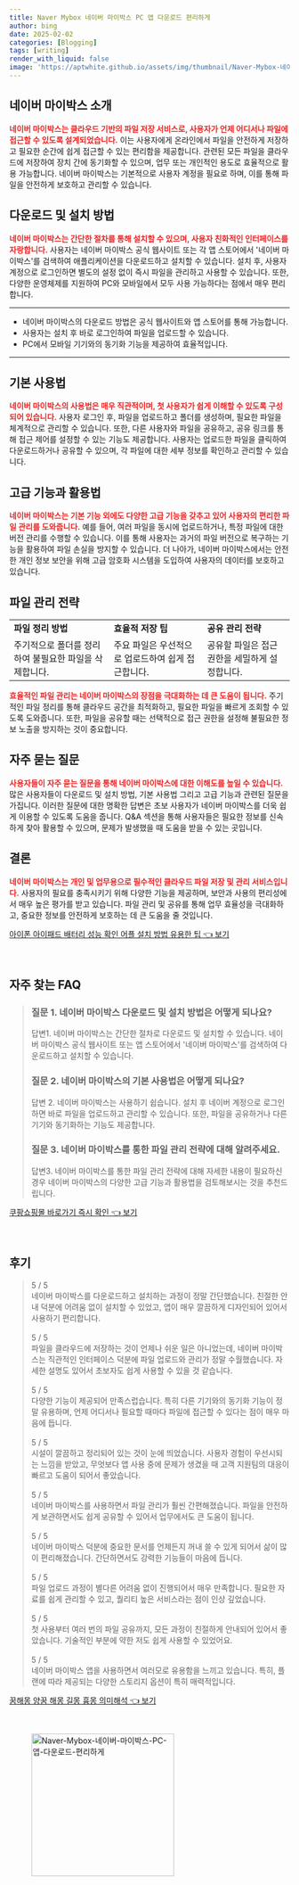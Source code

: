 ```yaml
---
title: Naver Mybox 네이버 마이박스 PC 앱 다운로드 편리하게
author: bing
date: 2025-02-02
categories: [Blogging]
tags: [writing]
render_with_liquid: false
image: 'https://aptwhite.github.io/assets/img/thumbnail/Naver-Mybox-네이버-마이박스-PC-앱-다운로드-편리하게.webp'
---
```



<h2 id='네이버 마이박스 소개'>네이버 마이박스 소개</h2>

<p><b><span style="color: #ee2323;">네이버 마이박스는 클라우드 기반의 파일 저장 서비스로, 사용자가 언제 어디서나 파일에 접근할 수 있도록 설계되었습니다.</span></b> 이는 사용자에게 온라인에서 파일을 안전하게 저장하고 필요한 순간에 쉽게 접근할 수 있는 편리함을 제공합니다. 관련된 모든 파일을 클라우드에 저장하여 장치 간에 동기화할 수 있으며, 업무 또는 개인적인 용도로 효율적으로 활용 가능합니다. 네이버 마이박스는 기본적으로 사용자 계정을 필요로 하며, 이를 통해 파일을 안전하게 보호하고 관리할 수 있습니다.</p>

<h2 id='다운로드 및 설치 방법'>다운로드 및 설치 방법</h2>

<p><b><span style="color: #ee2323;">네이버 마이박스는 간단한 절차를 통해 설치할 수 있으며, 사용자 친화적인 인터페이스를 자랑합니다.</span></b> 사용자는 네이버 마이박스 공식 웹사이트 또는 각 앱 스토어에서 '네이버 마이박스'를 검색하여 애플리케이션을 다운로드하고 설치할 수 있습니다. 설치 후, 사용자 계정으로 로그인하면 별도의 설정 없이 즉시 파일을 관리하고 사용할 수 있습니다. 또한, 다양한 운영체제를 지원하여 PC와 모바일에서 모두 사용 가능하다는 점에서 매우 편리합니다.</p>

<hr />

<ul>
    <li>네이버 마이박스의 다운로드 방법은 공식 웹사이트와 앱 스토어를 통해 가능합니다.</li>
    <li>사용자는 설치 후 바로 로그인하여 파일을 업로드할 수 있습니다.</li>
    <li>PC에서 모바일 기기와의 동기화 기능을 제공하여 효율적입니다.</li>
</ul>

<hr />

<h2 id='기본 사용법'>기본 사용법</h2>

<p><b><span style="color: #ee2323;">네이버 마이박스의 사용법은 매우 직관적이며, 첫 사용자가 쉽게 이해할 수 있도록 구성되어 있습니다.</span></b> 사용자 로그인 후, 파일을 업로드하고 폴더를 생성하며, 필요한 파일을 체계적으로 관리할 수 있습니다. 또한, 다른 사용자와 파일을 공유하고, 공유 링크를 통해 접근 제어를 설정할 수 있는 기능도 제공합니다. 사용자는 업로드한 파일을 클릭하여 다운로드하거나 공유할 수 있으며, 각 파일에 대한 세부 정보를 확인하고 관리할 수 있습니다.</p>

<h2 id='고급 기능과 활용법'>고급 기능과 활용법</h2>

<p><b><span style="color: #ee2323;">네이버 마이박스는 기본 기능 외에도 다양한 고급 기능을 갖추고 있어 사용자의 편리한 파일 관리를 도와줍니다.</span></b> 예를 들어, 여러 파일을 동시에 업로드하거나, 특정 파일에 대한 버전 관리를 수행할 수 있습니다. 이를 통해 사용자는 과거의 파일 버전으로 복구하는 기능을 활용하여 파일 손실을 방지할 수 있습니다. 더 나아가, 네이버 마이박스에서는 안전한 개인 정보 보안을 위해 고급 암호화 시스템을 도입하여 사용자의 데이터를 보호하고 있습니다.</p>

<h2 id='파일 관리 전략'>파일 관리 전략</h2>

<table>
    <tr>
        <td><b>파일 정리 방법</b></td>
        <td><b>효율적 저장 팁</b></td>
        <td><b>공유 관리 전략</b></td>
    </tr>
    <tr>
        <td>주기적으로 폴더를 정리하여 불필요한 파일을 삭제합니다.</td>
        <td>주요 파일은 우선적으로 업로드하여 쉽게 접근합니다.</td>
        <td>공유할 파일은 접근 권한을 세밀하게 설정합니다.</td>
    </tr>
</table>

<p><b><span style="color: #ee2323;">효율적인 파일 관리는 네이버 마이박스의 장점을 극대화하는 데 큰 도움이 됩니다.</span></b> 주기적인 파일 정리를 통해 클라우드 공간을 최적화하고, 필요한 파일을 빠르게 조회할 수 있도록 도와줍니다. 또한, 파일을 공유할 때는 선택적으로 접근 권한을 설정해 불필요한 정보 노출을 방지하는 것이 중요합니다.</p>

<h2 id='자주 묻는 질문'>자주 묻는 질문</h2>

<p><b><span style="color: #ee2323;">사용자들이 자주 묻는 질문을 통해 네이버 마이박스에 대한 이해도를 높일 수 있습니다.</span></b> 많은 사용자들이 다운로드 및 설치 방법, 기본 사용법 그리고 고급 기능과 관련된 질문을 가집니다. 이러한 질문에 대한 명확한 답변은 초보 사용자가 네이버 마이박스를 더욱 쉽게 이용할 수 있도록 도움을 줍니다. Q&A 섹션을 통해 사용자들은 필요한 정보를 신속하게 찾아 활용할 수 있으며, 문제가 발생했을 때 도움을 받을 수 있는 곳입니다.</p>

<h2 id='결론'>결론</h2>

<p><b><span style="color: #ee2323;">네이버 마이박스는 개인 및 업무용으로 필수적인 클라우드 파일 저장 및 관리 서비스입니다.</span></b> 사용자의 필요를 충족시키기 위해 다양한 기능을 제공하며, 보안과 사용의 편리성에서 매우 높은 평가를 받고 있습니다. 파일 관리 및 공유를 통해 업무 효율성을 극대화하고, 중요한 정보를 안전하게 보호하는 데 큰 도움을 줄 것입니다.</p>


<p><a class="click-button" title="아이폰 아이패드 배터리 성능 확인 어플 설치 방법 유용한 팁" href="https://aptwhite.github.io/posts/%EC%95%84%EC%9D%B4%ED%8F%B0-%EC%95%84%EC%9D%B4%ED%8C%A8%EB%93%9C-%EB%B0%B0%ED%84%B0%EB%A6%AC-%EC%84%B1%EB%8A%A5-%ED%99%95%EC%9D%B8-%EC%96%B4%ED%94%8C-%EC%84%A4%EC%B9%98-%EB%B0%A9%EB%B2%95-%EC%9C%A0%EC%9A%A9%ED%95%9C-%ED%8C%81/" rel="dofollow">아이폰 아이패드 배터리 성능 확인 어플 설치 방법 유용한 팁 👈 보기</a></p><br>
<h2 id='자주_찾는_FAQ'>자주 찾는 FAQ</h2>
<div itemscope="" itemtype="https://schema.org/FAQPage"> 
<blockquote> 
<div itemscope="" itemprop="mainEntity" itemtype="https://schema.org/Question"> 
<h3 itemprop="name">질문 1. 네이버 마이박스 다운로드 및 설치 방법은 어떻게 되나요?</h3> 
<div itemscope="" itemprop="acceptedAnswer" itemtype="https://schema.org/Answer"> 
<span itemprop="text"> 
<p>답변1. 네이버 마이박스는 간단한 절차로 다운로드 및 설치할 수 있습니다. 네이버 마이박스 공식 웹사이트 또는 앱 스토어에서 '네이버 마이박스'를 검색하여 다운로드하고 설치할 수 있습니다.</p> 
</span> 
</div> 
</div> 

<div itemscope="" itemprop="mainEntity" itemtype="https://schema.org/Question"> 
<h3 itemprop="name">질문 2. 네이버 마이박스의 기본 사용법은 어떻게 되나요?</h3> 
<div itemscope="" itemprop="acceptedAnswer" itemtype="https://schema.org/Answer"> 
<span itemprop="text"> 
<p>답변 2. 네이버 마이박스는 사용하기 쉽습니다. 설치 후 네이버 계정으로 로그인하면 바로 파일을 업로드하고 관리할 수 있습니다. 또한, 파일을 공유하거나 다른 기기와 동기화하는 기능도 제공합니다.</p> 
</span> 
</div> 
</div> 

<div itemscope="" itemprop="mainEntity" itemtype="https://schema.org/Question"> 
<h3 itemprop="name">질문 3. 네이버 마이박스를 통한 파일 관리 전략에 대해 알려주세요.</h3> 
<div itemscope="" itemprop="acceptedAnswer" itemtype="https://schema.org/Answer"> 
<span itemprop="text"> 
<p>답변3. 네이버 마이박스를 통한 파일 관리 전략에 대해 자세한 내용이 필요하신 경우 네이버 마이박스의 다양한 고급 기능과 활용법을 검토해보시는 것을 추천드립니다.</p> 
</span> 
</div> 
</div> 
</blockquote> 
</div>
<p><a class="click-button" title="쿠팡쇼핑몰 바로가기 즉시 확인" href="https://aptwhite.github.io/posts/%EC%BF%A0%ED%8C%A1%EC%87%BC%ED%95%91%EB%AA%B0-%EB%B0%94%EB%A1%9C%EA%B0%80%EA%B8%B0-%EC%A6%89%EC%8B%9C-%ED%99%95%EC%9D%B8/" rel="dofollow">쿠팡쇼핑몰 바로가기 즉시 확인 👈 보기</a></p><br>
<h2 id='후기'>후기</h2>
<div itemscope itemtype="https://schema.org/Product">
  <blockquote>
  <div itemprop="review" itemscope itemtype="https://schema.org/Review">
      <div itemprop="reviewRating" itemscope itemtype="https://schema.org/Rating"> <span itemprop="ratingValue">5</span> / <span itemprop="bestRating">5</span> </div>
      <span itemprop="reviewBody">네이버 마이박스를 다운로드하고 설치하는 과정이 정말 간단했습니다. 친절한 안내 덕분에 어려움 없이 설치할 수 있었고, 앱이 매우 깔끔하게 디자인되어 있어서 사용하기 편리합니다.</span>
  </div>
  <br>
  <div itemprop="review" itemscope itemtype="https://schema.org/Review">
      <div itemprop="reviewRating" itemscope itemtype="https://schema.org/Rating"> <span itemprop="ratingValue">5</span> / <span itemprop="bestRating">5</span> </div>
      <span itemprop="reviewBody">파일을 클라우드에 저장하는 것이 언제나 쉬운 일은 아니었는데, 네이버 마이박스는 직관적인 인터페이스 덕분에 파일 업로드와 관리가 정말 수월했습니다. 자세한 설명도 있어서 초보자도 쉽게 사용할 수 있을 것 같습니다.</span>
  </div>
  <br>
  <div itemprop="review" itemscope itemtype="https://schema.org/Review">
      <div itemprop="reviewRating" itemscope itemtype="https://schema.org/Rating"> <span itemprop="ratingValue">5</span> / <span itemprop="bestRating">5</span> </div>
      <span itemprop="reviewBody">다양한 기능이 제공되어 만족스럽습니다. 특히 다른 기기와의 동기화 기능이 정말 유용하며, 언제 어디서나 필요할 때마다 파일에 접근할 수 있다는 점이 매우 마음에 듭니다.</span>
  </div>
  <br>
  <div itemprop="review" itemscope itemtype="https://schema.org/Review">
      <div itemprop="reviewRating" itemscope itemtype="https://schema.org/Rating"> <span itemprop="ratingValue">5</span> / <span itemprop="bestRating">5</span> </div>
      <span itemprop="reviewBody">시설이 깔끔하고 정리되어 있는 것이 눈에 띄었습니다. 사용자 경험이 우선시되는 느낌을 받았고, 무엇보다 앱 사용 중에 문제가 생겼을 때 고객 지원팀의 대응이 빠르고 도움이 되어서 좋았습니다.</span>
  </div>
  <br>
  <div itemprop="review" itemscope itemtype="https://schema.org/Review">
      <div itemprop="reviewRating" itemscope itemtype="https://schema.org/Rating"> <span itemprop="ratingValue">5</span> / <span itemprop="bestRating">5</span> </div>
      <span itemprop="reviewBody">네이버 마이박스를 사용하면서 파일 관리가 훨씬 간편해졌습니다. 파일을 안전하게 보관하면서도 쉽게 공유할 수 있어서 업무에서도 큰 도움이 됩니다.</span>
  </div>
  <br>
  <div itemprop="review" itemscope itemtype="https://schema.org/Review">
      <div itemprop="reviewRating" itemscope itemtype="https://schema.org/Rating"> <span itemprop="ratingValue">5</span> / <span itemprop="bestRating">5</span> </div>
      <span itemprop="reviewBody">네이버 마이박스 덕분에 중요한 문서를 언제든지 꺼내 쓸 수 있게 되어서 삶이 많이 편리해졌습니다. 간단하면서도 강력한 기능들이 마음에 듭니다.</span>
  </div>
  <br>
  <div itemprop="review" itemscope itemtype="https://schema.org/Review">
      <div itemprop="reviewRating" itemscope itemtype="https://schema.org/Rating"> <span itemprop="ratingValue">5</span> / <span itemprop="bestRating">5</span> </div>
      <span itemprop="reviewBody">파일 업로드 과정이 별다른 어려움 없이 진행되어서 매우 만족합니다. 필요한 자료를 쉽게 관리할 수 있고, 퀄리티 높은 서비스라는 점이 인상 깊었습니다.</span>
  </div>
  <br>
  <div itemprop="review" itemscope itemtype="https://schema.org/Review">
      <div itemprop="reviewRating" itemscope itemtype="https://schema.org/Rating"> <span itemprop="ratingValue">5</span> / <span itemprop="bestRating">5</span> </div>
      <span itemprop="reviewBody">첫 사용부터 여러 번의 파일 공유까지, 모든 과정이 친절하게 안내되어 있어서 좋았습니다. 기술적인 부분에 약한 저도 쉽게 사용할 수 있었어요.</span>
  </div>
  <br>
  <div itemprop="review" itemscope itemtype="https://schema.org/Review">
      <div itemprop="reviewRating" itemscope itemtype="https://schema.org/Rating"> <span itemprop="ratingValue">5</span> / <span itemprop="bestRating">5</span> </div>
      <span itemprop="reviewBody">네이버 마이박스 앱을 사용하면서 여러모로 유용함을 느끼고 있습니다. 특히, 플랜에 따라 제공되는 다양한 스토리지 옵션이 특히 매력적입니다.</span>
  </div>
  </blockquote>
</div>
<p><a class="click-button" title="꿈해몽 양꿈 해몽 길몽 흉몽 의미해석" href="https://aptwhite.github.io/posts/%EA%BF%88%ED%95%B4%EB%AA%BD-%EC%96%91%EA%BF%88-%ED%95%B4%EB%AA%BD-%EA%B8%B8%EB%AA%BD-%ED%9D%89%EB%AA%BD-%EC%9D%98%EB%AF%B8%ED%95%B4%EC%84%9D/" rel="dofollow">꿈해몽 양꿈 해몽 길몽 흉몽 의미해석 👈 보기</a></p><br>
<figure class="image"><img src="https://aptwhite.github.io/assets/img/thumbnail/Naver-Mybox-네이버-마이박스-PC-앱-다운로드-편리하게.webp" alt="Naver-Mybox-네이버-마이박스-PC-앱-다운로드-편리하게" width="256" height="256"></figure>